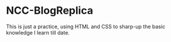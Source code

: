 # NCC-BlogReplica
This is just a practice, using HTML and CSS to sharp-up the basic knowledge I learn till date.
